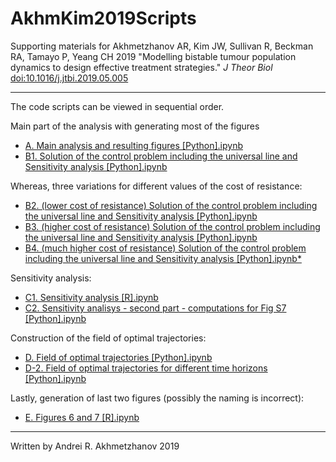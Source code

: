 # AkhmKim2019Scripts

Supporting materials for Akhmetzhanov AR, Kim JW, Sullivan R, Beckman RA, Tamayo P, Yeang CH 2019 "Modelling bistable tumour population dynamics to design effective treatment strategies." *J Theor Biol* [doi:10.1016/j.jtbi.2019.05.005](https://doi.org/10.1016/j.jtbi.2019.05.005)

-----

The code scripts can be viewed in sequential order.

Main part of the analysis with generating most of the figures
* [A. Main analysis and resulting figures [Python].ipynb](https://nbviewer.jupyter.org/github/aakhmetz/AkhmKim2019Scripts/blob/master/scripts/A.%20Main%20analysis%20and%20resulting%20figures%20%5BPython%5D.ipynb) 
* [B1. Solution of the control problem including the universal line and Sensitivity analysis [Python].ipynb](https://nbviewer.jupyter.org/github/aakhmetz/AkhmKim2019Scripts/blob/master/scripts/B1.%20Solution%20of%20the%20control%20problem%20including%20the%20universal%20line%20and%20Sensitivity%20analysis%20%5BPython%5D.ipynb)

Whereas, three variations for different values of the cost of resistance: </br>
* [B2. (lower cost of resistance) Solution of the control problem including the universal line and Sensitivity analysis [Python].ipynb](https://nbviewer.jupyter.org/github/aakhmetz/AkhmKim2019Scripts/blob/master/scripts/B2.%20(lower%20cost%20of%20resistance)%20Solution%20of%20the%20control%20problem%20including%20the%20universal%20line%20and%20Sensitivity%20analysis%20%5BPython%5D.ipynb)
* [B3. (higher cost of resistance) Solution of the control problem including the universal line and Sensitivity analysis [Python].ipynb](https://nbviewer.jupyter.org/github/aakhmetz/AkhmKim2019Scripts/blob/master/scripts/B3.%20(higher%20cost%20of%20resistance)%20Solution%20of%20the%20control%20problem%20including%20the%20universal%20line%20and%20Sensitivity%20analysis%20%5BPython%5D.ipynb)
* [B4. (much higher cost of resistance) Solution of the control problem including the universal line and Sensitivity analysis [Python].ipynb*](https://nbviewer.jupyter.org/github/aakhmetz/AkhmKim2019Scripts/blob/master/scripts/B4.%20(much%20higher%20cost%20of%20resistance)%20Solution%20of%20the%20control%20problem%20including%20the%20universal%20line%20and%20Sensitivity%20analysis%20%5BPython%5D.ipynb)

Sensitivity analysis:
* [C1. Sensitivity analysis [R].ipynb](https://nbviewer.jupyter.org/github/aakhmetz/AkhmKim2019Scripts/blob/master/scripts/C1.%20Sensitivity%20analysis%20%5BR%5D.ipynb)
* [C2. Sensitivity analisys - second part - computations for Fig S7 [Python].ipynb](https://nbviewer.jupyter.org/github/aakhmetz/AkhmKim2019Scripts/blob/master/scripts/C2.%20Sensitivity%20analisys%20-%20second%20part%20-%20computations%20for%20Fig%20S7%20%5BPython%5D.ipynb) 

Construction of the field of optimal trajectories:
* [D. Field of optimal trajectories [Python].ipynb](https://nbviewer.jupyter.org/github/aakhmetz/AkhmKim2019Scripts/blob/master/scripts/D.%20Field%20of%20optimal%20trajectories%20%5BPython%5D.ipynb)
* [D-2. Field of optimal trajectories for different time horizons [Python].ipynb](https://nbviewer.jupyter.org/github/aakhmetz/AkhmKim2019Scripts/blob/master/scripts/D-2.%20Field%20of%20optimal%20trajectories%20for%20different%20time%20horizons%20%5BPython%5D.ipynb)

Lastly, generation of last two figures (possibly the naming is incorrect):
* [E. Figures 6 and 7 [R].ipynb](https://nbviewer.jupyter.org/github/aakhmetz/AkhmKim2019Scripts/blob/master/scripts/E.%20Figures%206%20and%207%20%5BR%5D.ipynb)

---

Written by Andrei R. Akhmetzhanov 2019
